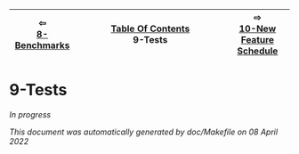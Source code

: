 
| ⇦ <br />[8-Benchmarks](benchmarks.md)  | [Table Of Contents](toc.md)<br />9-Tests<br /><img width=1000/> | ⇨ <br />[10-New Feature Schedule](feature-schedule.md)   |
| ----------- | ----------- | ----------- |



# 9-Tests

*In progress*







_This document was automatically generated by doc/Makefile on 08 April 2022_

